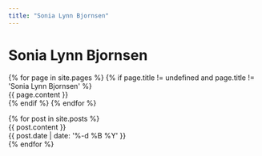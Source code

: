 ```yaml
---
title: "Sonia Lynn Bjornsen"
---
```


<div id="main-content">
  <h1 class="titel">Sonia Lynn Bjornsen</h1>
  {% for page in site.pages %}
    {% if page.title != undefined and page.title != 'Sonia Lynn Bjornsen' %}
      <a name="{{ page.slug }}"></a>
      <div id="{{ page.slug }}" class="block {{ page.slug }}">
        <!--<h1><a href="{{ site.url }}/#{{ page.slug }}">{{ page.title }}</a></h1>-->
        <div>{{ page.content }}</div>
      </div>
    {% endif %}
  {% endfor %}

  <a name="news"></a>
  <div id="news" class="block news">
    {% for post in site.posts %}
      <div class="{{ post.lang }}">
        <a name="{{ post.slug }}"></a>
        <div id="{{ post.slug }}">
          <!--<h1><a href="{{ site.url }}/#{{ post.slug }}">{{ post.title }}</a></h1>-->
          <div>{{ post.content }}</div>
          <time datetime="{{ post.date | date: '%Y-%m-%d' }}">{{ post.date | date: '%-d %B %Y' }}</time>
        </div>
      </div>
    {% endfor %}
  </div>
</div>
